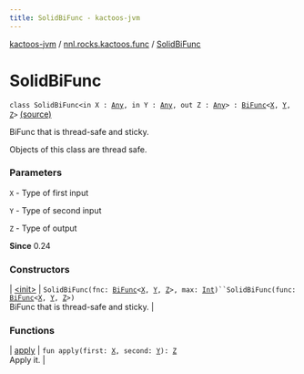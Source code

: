 ```yaml
---
title: SolidBiFunc - kactoos-jvm
---
```


[kactoos-jvm](../../index.html) / [nnl.rocks.kactoos.func](../index.html) / [SolidBiFunc](./index.html)

# SolidBiFunc

`class SolidBiFunc<in X : `[`Any`](https://kotlinlang.org/api/latest/jvm/stdlib/kotlin/-any/index.html)`, in Y : `[`Any`](https://kotlinlang.org/api/latest/jvm/stdlib/kotlin/-any/index.html)`, out Z : `[`Any`](https://kotlinlang.org/api/latest/jvm/stdlib/kotlin/-any/index.html)`> : `[`BiFunc`](../../nnl.rocks.kactoos/-bi-func/index.html)`<`[`X`](index.html#X)`, `[`Y`](index.html#Y)`, `[`Z`](index.html#Z)`>` [(source)](https://github.com/neonailol/kactoos/blob/master/kactoos-jvm/src/main/kotlin/nnl/rocks/kactoos/func/SolidBiFunc.kt#L15)

BiFunc that is thread-safe and sticky.

Objects of this class are thread safe.

### Parameters

`X` - Type of first input

`Y` - Type of second input

`Z` - Type of output

**Since**
0.24

### Constructors

| [&lt;init&gt;](-init-.html) | `SolidBiFunc(fnc: `[`BiFunc`](../../nnl.rocks.kactoos/-bi-func/index.html)`<`[`X`](index.html#X)`, `[`Y`](index.html#Y)`, `[`Z`](index.html#Z)`>, max: `[`Int`](https://kotlinlang.org/api/latest/jvm/stdlib/kotlin/-int/index.html)`)``SolidBiFunc(func: `[`BiFunc`](../../nnl.rocks.kactoos/-bi-func/index.html)`<`[`X`](index.html#X)`, `[`Y`](index.html#Y)`, `[`Z`](index.html#Z)`>)`<br>BiFunc that is thread-safe and sticky. |

### Functions

| [apply](apply.html) | `fun apply(first: `[`X`](index.html#X)`, second: `[`Y`](index.html#Y)`): `[`Z`](index.html#Z)<br>Apply it. |


